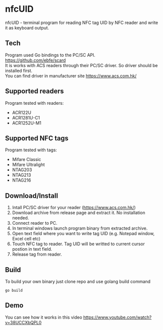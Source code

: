 # nfcUID
nfcUID - terminal program for reading NFC tag UID by NFC reader and write it as keyboard output.

## Tech
Program used Go bindings to the PC/SC API.  
https://github.com/ebfe/scard  
It is works with ACS readers through their PC/SC driver. So driver should be installed first.  
You can find driver in manufacturer site https://www.acs.com.hk/  

## Supported readers
Program tested with readers:
  - ACR122U
  - ACR1281U-C1
  - ACR1252U-M1
## Supported NFC tags
Program tested with tags:
  - Mifare Classic
  - Mifare Ultralight
  - NTAG203
  - NTAG213
  - NTAG216

## Download/Install
1. Intall PC/SC driver for your reader (https://www.acs.com.hk/)
2. Download archive from release page and extract it. No installation needed.
3. Connect reader to PC.
4. In terminal windows launch program binary from extracted archive.
5. Open text field where you want to write tag UID (e.g. Notepad window, Excel cell etc)
6. Touch NFC tag to reader. Tag UID will be writted to current cursor postion in text field.
7. Release tag from reader.

## Build
To build your own binary just clone repo and use golang build command
```
go build
```

## Demo
You can see how it works in this video 
https://www.youtube.com/watch?v=38UCCXbQPL0
